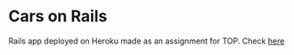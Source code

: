 # Cars on Rails 

Rails app deployed on Heroku made as an assignment for TOP. Check [here](https://young-brushlands-89093.herokuapp.com/)
